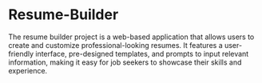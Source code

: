 # Resume-Builder
 The resume builder project is a web-based application that allows users to create and customize professional-looking resumes. It features a user-friendly interface, pre-designed templates, and prompts to input relevant information, making it easy for job seekers to showcase their skills and experience.
